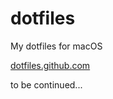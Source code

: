 # dotfiles
My dotfiles for macOS

[dotfiles.github.com](https://dotfiles.github.com)

to be continued...
